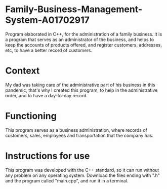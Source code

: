 # Family-Business-Management-System-A01702917
Program elaborated in C++, for the administration of a family business.
It is a program that serves as an administrator of the business, and helps to keep the accounts of products
offered, and register customers, addresses, etc, to have a better record of customers.

# Context
My dad was taking care of the administrative part of his business in this pandemic, that's why I created this program,
to help in the administrative order, and to have a day-to-day record.

# Functioning
This program serves as a business administration, where records of customers, sales,
employees and transportation that the company has.

# Instructions for use
This program was developed with the C++ standard, so it can run without any problem on any operating system.
Download the files ending with ".h" and the program called "main.cpp", and run it in
a terminal.
